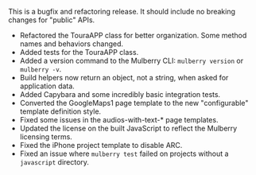 This is a bugfix and refactoring release. It should include no breaking changes for "public" APIs.

- Refactored the TouraAPP class for better organization. Some method names and behaviors changed. 
- Added tests for the TouraAPP class.
- Added a version command to the Mulberry CLI: `mulberry version` or `mulberry -v`.
- Build helpers now return an object, not a string, when asked for application data.
- Added Capybara and some incredibly basic integration tests.
- Converted the GoogleMaps1 page template to the new "configurable" template definition style.
- Fixed some issues in the audios-with-text-* page templates.
- Updated the license on the built JavaScript to reflect the Mulberry licensing terms.
- Fixed the iPhone project template to disable ARC.
- Fixed an issue where `mulberry test` failed on projects without a `javascript` directory.